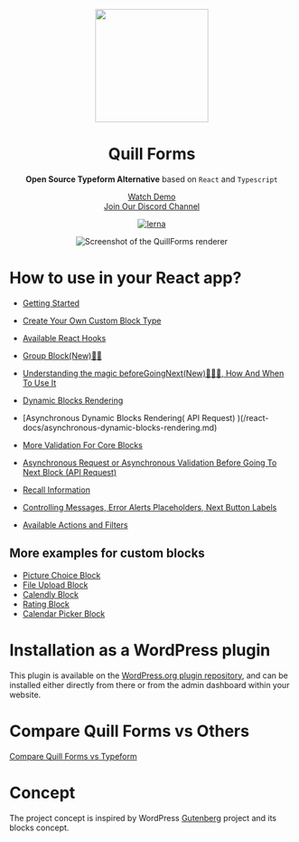 <p align="center">
  <img style="width:200px" src="https://quillforms.com/wp-content/uploads/2021/10/cropped-quillforms-png-loog-1.png" />
</p>
<h1 align="center">Quill Forms</h1>
<div align="center">

**Open Source Typeform Alternative**  based on `React` and `Typescript` 

[Watch Demo](https://quillforms.com/quillforms/my-first-form/) <br>
[Join Our Discord Channel](https://discord.gg/a5PDrzu8dE) 

[![lerna](https://img.shields.io/badge/maintained%20with-lerna-cc00ff.svg)](https://lerna.js.org)

![Screenshot of the QuillForms renderer](https://quillforms.com/wp-content/uploads/2021/10/frame_generic_light-3.png)
</div>

# How to use in your React app?

- [Getting Started](/react-docs/get-started.md)
- [Create Your Own Custom Block Type](/react-docs/create-your-own-custom-block-type.md)
- [Available React Hooks](/react-docs/available-react-hooks.md)
- [Group Block(New)🚀🚀](/react-docs/group-block.md)
- [Understanding the magic beforeGoingNext(New)🚀🚀🚀, How And When To Use It](/react-docs/beforeGoingNext.md)
- [Dynamic Blocks Rendering](/react-docs/conditional-blocks-rendering.md)
- [Asynchronous Dynamic Blocks Rendering( API Request) )(/react-docs/asynchronous-dynamic-blocks-rendering.md)
- [More Validation For Core Blocks ](/react-docs/core-blocks-validation.md)
- [Asynchronous Request or Asynchronous Validation Before Going To Next Block (API Request) ](/react-docs/async-validation.md)
- [Recall Information](/react-docs/recall-information.md)
- [Controlling Messages, Error Alerts Placeholders, Next Button Labels](/react-docs/messages.md)

- [Available Actions and Filters](/react-docs/available-actions-and-filters.md)

## More examples for custom blocks
- [Picture Choice Block](/react-docs/blocks/picture-choice.md)
- [File Upload Block](/react-docs/blocks/file-upload.md)
- [Calendly Block](/react-docs/blocks/calendly.md)
- [Rating Block](/react-docs/blocks/rating.md)
- [Calendar Picker Block](/react-docs/calendar-picker.md)

# Installation as a WordPress plugin
This plugin is available on the [WordPress.org plugin repository](https://wordpress.org/plugins/quillforms), and can be installed either directly from there or from the admin dashboard within your website.

# Compare Quill Forms vs Others
[Compare Quill Forms vs Typeform](https://quillforms.com/typeform-alternative)


# Concept
The project concept is inspired by WordPress [Gutenberg](https://github.com/WordPress/gutenberg) project and its blocks concept.
